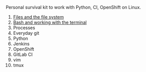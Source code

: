 Personal survival kit to work with Python, CI, OpenShift on Linux.

1. [Files and the file system](file-system.md)
2. [Bash and working with the terminal](bash-and-terminal.md)
3. Processes
3. Everyday git
4. Python
4. Jenkins
5. OpenShift
6. GitLab CI
7. vim
8. tmux
